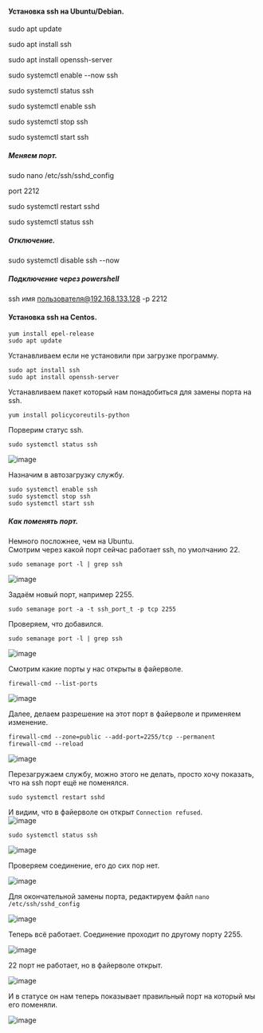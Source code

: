 #### Установка ssh на Ubuntu/Debian.

sudo apt update 

sudo apt install ssh

sudo apt install openssh-server

sudo systemctl enable --now ssh

sudo systemctl status ssh

sudo systemctl enable ssh

sudo systemctl stop ssh

sudo systemctl start ssh

##### Меняем порт.

sudo nano /etc/ssh/sshd_config

port 2212

sudo systemctl restart sshd

sudo systemctl status ssh


##### Отключение.

sudo systemctl disable ssh --now

##### Подключение через powershell
ssh имя пользователя@192.168.133.128 -p 2212

#### Установка ssh на Centos.

```
yum install epel-release
sudo apt update
```

Устанавливаем если не установили при загрузке программу.<br>
```
sudo apt install ssh
sudo apt install openssh-server
```

Устанавливаем пакет который нам понадобиться для замены порта на ssh.<br>
```
yum install policycoreutils-python
```
Порверим статус ssh.<br>
```
sudo systemctl status ssh
```

![image](https://github.com/tvgVita69/Linux_begin/assets/98489171/af7833c7-e519-4753-82e9-7c87c1c7f558)

Назначим в автозагрузку службу.<br>
```
sudo systemctl enable ssh
sudo systemctl stop ssh
sudo systemctl start ssh
```

##### Как поменять порт.

Немного посложнее, чем на Ubuntu.<br>
Смотрим через какой порт сейчас работает ssh, по умолчанию 22.<br>
```
sudo semanage port -l | grep ssh
```

![image](https://github.com/tvgVita69/Linux_begin/assets/98489171/0c7e9c1e-4273-4aeb-8137-816871efeb12)

Задаём новый порт, например 2255. <br>
```
sudo semanage port -a -t ssh_port_t -p tcp 2255
```

Проверяем, что добавился.<br>
```
sudo semanage port -l | grep ssh
```

![image](https://github.com/tvgVita69/Linux_begin/assets/98489171/7fcbf9ee-d3f5-4cc2-9286-43fa8f565018)

Смотрим какие порты у нас открыты в файерволе.<br>
```
firewall-cmd --list-ports
```

![image](https://github.com/tvgVita69/Linux_begin/assets/98489171/43958ecf-0e17-4084-aeb9-610c95dee388)

Далее, делаем разрешение на этот порт в файерволе и применяем изменение. <br>
```
firewall-cmd --zone=public --add-port=2255/tcp --permanent
firewall-cmd --reload
```

![image](https://github.com/tvgVita69/Linux_begin/assets/98489171/ce03d1a9-4fce-4e8a-b1c2-f407cd0c6024)

Перезагружаем службу, можно этого не делать, просто хочу показать, что на ssh порт ещё не поменялся.<br>

```
sudo systemctl restart sshd
```

И видим, что в файерволе он открыт ``Connection refused``.<br>
![image](https://github.com/tvgVita69/Linux_begin/assets/98489171/7672d63d-7516-42d8-b570-e5ab80653ae7)

```
sudo systemctl status ssh
```

![image](https://github.com/tvgVita69/Linux_begin/assets/98489171/6f4c6393-e37c-47ca-b019-077c38d5087d)

Проверяем соединение, его до сих пор нет.<br>

![image](https://github.com/tvgVita69/Linux_begin/assets/98489171/31b41b87-4287-4ce5-b66e-32bb6424a502)

Для окончательной замены порта, редактируем файл ``nano /etc/ssh/sshd_config``

![image](https://github.com/tvgVita69/Linux_begin/assets/98489171/cfaf1c7e-2202-4550-a5b3-b5be70085ff3)

Теперь всё работает. Соединение проходит по другому порту 2255.

![image](https://github.com/tvgVita69/Linux_begin/assets/98489171/73c2123a-aed4-4de0-8e4b-c99b266ddd06)

22 порт не работает, но в файерволе открыт.

![image](https://github.com/tvgVita69/Linux_begin/assets/98489171/0f41f1cd-b79e-4cef-867f-c6b583245871)

И в статусе он нам теперь показывает правильный порт на который мы его поменяли.<br>

![image](https://github.com/tvgVita69/Linux_begin/assets/98489171/a0334310-8c9e-47ea-be05-e905d633218b)







